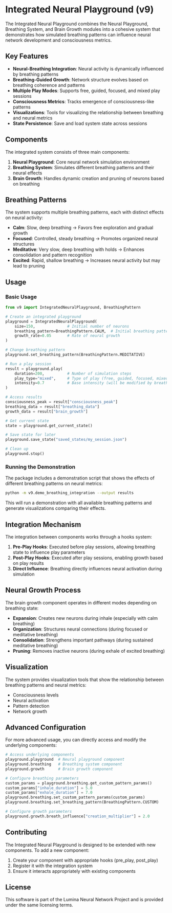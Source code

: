 # Integrated Neural Playground (v9)

The Integrated Neural Playground combines the Neural Playground, Breathing System, and Brain Growth modules into a cohesive system that demonstrates how simulated breathing patterns can influence neural network development and consciousness metrics.

## Key Features

- **Neural-Breathing Integration**: Neural activity is dynamically influenced by breathing patterns
- **Breathing-Guided Growth**: Network structure evolves based on breathing coherence and patterns
- **Multiple Play Modes**: Supports free, guided, focused, and mixed play sessions
- **Consciousness Metrics**: Tracks emergence of consciousness-like patterns
- **Visualizations**: Tools for visualizing the relationship between breathing and neural metrics
- **State Persistence**: Save and load system state across sessions

## Components

The integrated system consists of three main components:

1. **Neural Playground**: Core neural network simulation environment
2. **Breathing System**: Simulates different breathing patterns and their neural effects
3. **Brain Growth**: Handles dynamic creation and pruning of neurons based on breathing

## Breathing Patterns

The system supports multiple breathing patterns, each with distinct effects on neural activity:

- **Calm**: Slow, deep breathing → Favors free exploration and gradual growth
- **Focused**: Controlled, steady breathing → Promotes organized neural structures
- **Meditative**: Very slow, deep breathing with holds → Enhances consolidation and pattern recognition
- **Excited**: Rapid, shallow breathing → Increases neural activity but may lead to pruning

## Usage

### Basic Usage

```python
from v9 import IntegratedNeuralPlayground, BreathingPattern

# Create an integrated playground
playground = IntegratedNeuralPlayground(
    size=150,              # Initial number of neurons
    breathing_pattern=BreathingPattern.CALM,  # Initial breathing pattern
    growth_rate=0.05       # Rate of neural growth
)

# Change breathing pattern
playground.set_breathing_pattern(BreathingPattern.MEDITATIVE)

# Run a play session
result = playground.play(
    duration=200,          # Number of simulation steps
    play_type="mixed",     # Type of play (free, guided, focused, mixed)
    intensity=0.7          # Base intensity (will be modified by breathing)
)

# Access results
consciousness_peak = result["consciousness_peak"]
breathing_data = result["breathing_data"]
growth_data = result["brain_growth"]

# Get current state
state = playground.get_current_state()

# Save state for later
playground.save_state("saved_states/my_session.json")

# Clean up
playground.stop()
```

### Running the Demonstration

The package includes a demonstration script that shows the effects of different breathing patterns on neural metrics:

```bash
python -m v9.demo_breathing_integration --output results
```

This will run a demonstration with all available breathing patterns and generate visualizations comparing their effects.

## Integration Mechanism

The integration between components works through a hooks system:

1. **Pre-Play Hooks**: Executed before play sessions, allowing breathing state to influence play parameters
2. **Post-Play Hooks**: Executed after play sessions, enabling growth based on play results
3. **Direct Influence**: Breathing directly influences neural activation during simulation

## Neural Growth Process

The brain growth component operates in different modes depending on breathing state:

- **Expansion**: Creates new neurons during inhale (especially with calm breathing)
- **Organization**: Structures neural connections (during focused or meditative breathing)
- **Consolidation**: Strengthens important pathways (during sustained meditative breathing)
- **Pruning**: Removes inactive neurons (during exhale of excited breathing)

## Visualization

The system provides visualization tools that show the relationship between breathing patterns and neural metrics:

- Consciousness levels
- Neural activation
- Pattern detection
- Network growth

## Advanced Configuration

For more advanced usage, you can directly access and modify the underlying components:

```python
# Access underlying components
playground.playground  # Neural playground component
playground.breathing   # Breathing system component
playground.growth      # Brain growth component

# Configure breathing parameters
custom_params = playground.breathing.get_custom_pattern_params()
custom_params["inhale_duration"] = 5.0
custom_params["exhale_duration"] = 7.0
playground.breathing.set_custom_pattern_params(custom_params)
playground.breathing.set_breathing_pattern(BreathingPattern.CUSTOM)

# Configure growth parameters
playground.growth.breath_influence["creation_multiplier"] = 2.0
```

## Contributing

The Integrated Neural Playground is designed to be extended with new components. To add a new component:

1. Create your component with appropriate hooks (pre_play, post_play)
2. Register it with the integration system
3. Ensure it interacts appropriately with existing components

## License

This software is part of the Lumina Neural Network Project and is provided under the same licensing terms. 